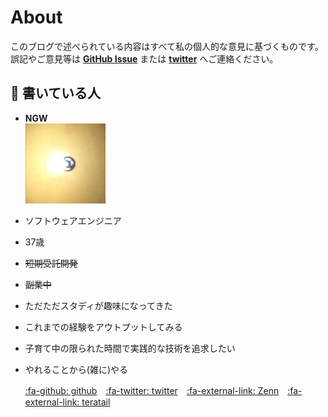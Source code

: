 # About

このブログで述べられている内容はすべて私の個人的な意見に基づくものです。誤記やご意見等は **[GitHub Issue](https://github.com/ngwork0301/ngwork0301.github.io/issues)** または **[twitter](https://twitter.com/ngwork0301)** へご連絡ください。

##  :bust_in_silhouette: 書いている人
* **NGW**  
    ![Screenshot](img/ngwicon.png)  
* ソフトウェアエンジニア
* 37歳
* ~~短期受託開発~~
* ~~副業中~~
* ただただスタディが趣味になってきた
* これまでの経験をアウトプットしてみる
* 子育て中の限られた時間で実践的な技術を追求したい
* やれることから(雑に)やる

  [:fa-github: github](https://github.com/ngwork0301)　[:fa-twitter: twitter](https://twitter.com/ngwork0301)　[:fa-external-link: Zenn](https://zenn.dev/ngw)　[:fa-external-link: teratail](https://teratail.com/users/NGW)